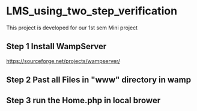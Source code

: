 # LMS_using_two_step_verification
This project is developed for our 1st sem Mini project 

## Step 1 Install WampServer
https://sourceforge.net/projects/wampserver/


## Step 2 Past all Files in "www" directory in wamp 


## Step 3 run the Home.php in local brower 

